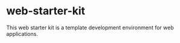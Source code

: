 # web-starter-kit
This web starter kit is a template development environment for web applications. 
